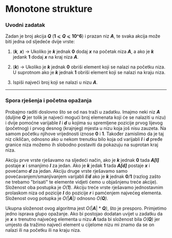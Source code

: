 # Monotone strukture

### Uvodni zadatak
Zadan je broj akcija _**Q**_ (**1** ⩽ _**Q**_ ⩽ **10^6**) i prazan niz _**A**_, te svaka akcija može biti jedna od sljedeće dvije vrste:

1) (_**k**, **x**_) → Ukoliko je _**k**_ jednak **0** dodaj _**x**_ na početak niza _**A**_, a ako je _**k**_ jedank **1** dodaj _**x**_ na kraj niza _**A**_.

2) (_**k**_) → Ukoliko je _**k**_ jednak **0** obriši element koji se nalazi na početku niza. U suprotnom ako je _**k**_ jednak **1** obriši element koji se nalazi
na kraju niza. 

3) Ispiši najveći broj koji se nalazi u nizu _**A**_.

---
### Spora rješenja i početna opažanja 
Probajmo raditi doslovno što se od nas traži u zadatku. Imajmo neki niz _**A**_ (duljine _**Q**_ jer tolik je najveći mogući broj elemenata koji će se nalaziti u nizu) i dvije pomoćne 
varijable _**l**_ i _**d**_ u kojima su spremljene pozicije prvog lijevog (početnog) i prvog desnog (krajnjeg) mjesta u nizu koja još nisu zauzeta. Na samom početku njihove 
vrijednosti iznose **0** i **1**. Također zamislimo da je taj niz cikličan, odnosno ako u nekom trenutku bilo koja od varijabli _**l**_ i _**d**_ pređe granice niza možemo ih 
slobodno postaviti da pokazuju na suprotan kraj niza.
  
Akciju prve vrste rješavamo na sljedeći način, ako je _**k**_ jednak **0** tada _**A[l]**_ postaje _**x**_ i smanjimo _**l**_ za jedan. Ako je _**k**_ jedak **1** tada _**A[d]**_ 
postaje _**x**_ i povećamo _**d**_ za jedan. Akciju druge vrste rješavamo samo povećavanjem/smanjivanjem varijabli _**l**_/_**d**_ ako je _**k**_ jednak **0**/**1** (razlog zašto ne trebamo
"brisati" te elemente vidjeti ćemo u objašnjenu treće akcije). Složenost oba postupka je _O(**1**)_. Akciju treće vrste rješavamo jednostavnim prolaskom niza od pozicije _**l**_ do pozicije 
_**r**_ i pamćenjem najvećeg elementa. Složenost ovog potupka je _O(_|_**A**_|_)_ odnosno _O(**Q**)_. 

Ukupna složenost ovog algoritma jest _O(_|_**A**_| * _**Q**)_, što je presporo. Primjetimo jedno isprava glupo opažanje. Ako bi postojao dodatan uvijet u zadatku da je _**x**_ ≥ trenutno 
najvećeg elementa u nizu _**A**_ tada bi složenost bila _O(**Q**)_ jer umjesto da tražimo najveći element u cijelome nizu mi znamo da se on nalazi ili na početku ili na kraju niza.

